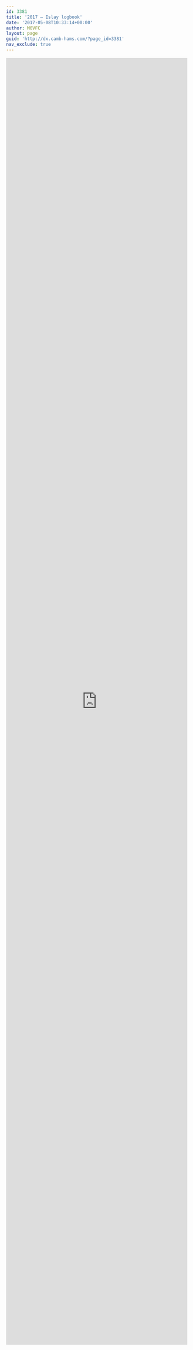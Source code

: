 ```yaml
---
id: 3381
title: '2017 – Islay logbook'
date: '2017-05-08T10:33:14+00:00'
author: M0VFC
layout: page
guid: 'http://dx.camb-hams.com/?page_id=3381'
nav_exclude: true
---
```


<iframe frameborder="0" height="3500" loading="lazy" src="http://m0vfc.co.uk/islay2017/" width="98%"></iframe>